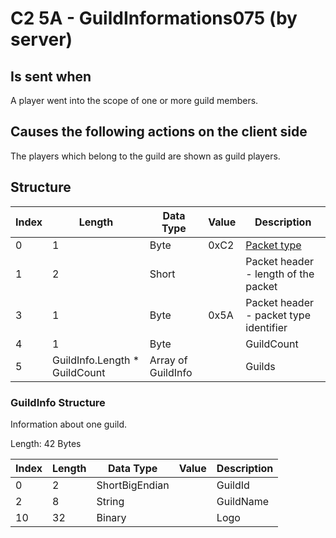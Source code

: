 # C2 5A - GuildInformations075 (by server)

## Is sent when

A player went into the scope of one or more guild members.

## Causes the following actions on the client side

The players which belong to the guild are shown as guild players.

## Structure

| Index | Length | Data Type | Value | Description |
|-------|--------|-----------|-------|-------------|
| 0 | 1 |   Byte   | 0xC2  | [Packet type](PacketTypes.md) |
| 1 | 2 |    Short   |      | Packet header - length of the packet |
| 3 | 1 |    Byte   | 0x5A  | Packet header - packet type identifier |
| 4 | 1 | Byte |  | GuildCount |
| 5 | GuildInfo.Length * GuildCount | Array of GuildInfo |  | Guilds |

### GuildInfo Structure

Information about one guild.

Length: 42 Bytes

| Index | Length | Data Type | Value | Description |
|-------|--------|-----------|-------|-------------|
| 0 | 2 | ShortBigEndian |  | GuildId |
| 2 | 8 | String |  | GuildName |
| 10 | 32 | Binary |  | Logo |